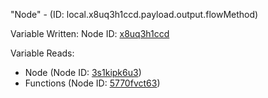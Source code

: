 "Node" - (ID: local.x8uq3h1ccd.payload.output.flowMethod)

Variable Written:
Node ID: [x8uq3h1ccd](../nodes/x8uq3h1ccd.md)

Variable Reads:
* Node (Node ID: [3s1kipk6u3](../nodes/3s1kipk6u3.md))
* Functions (Node ID: [5770fvct63](../nodes/5770fvct63.md))
